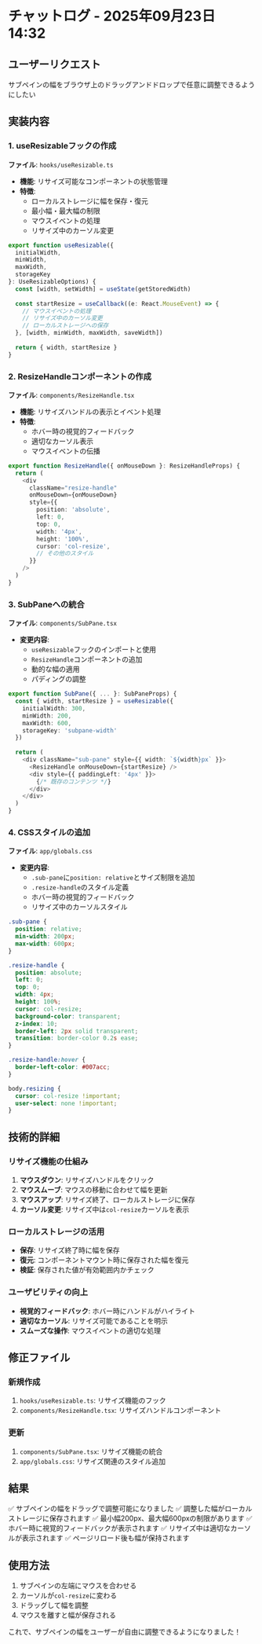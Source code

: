 # チャットログ - 2025年09月23日 14:32

## ユーザーリクエスト
サブペインの幅をブラウザ上のドラッグアンドドロップで任意に調整できるようにしたい

## 実装内容

### 1. useResizableフックの作成
**ファイル**: `hooks/useResizable.ts`

- **機能**: リサイズ可能なコンポーネントの状態管理
- **特徴**:
  - ローカルストレージに幅を保存・復元
  - 最小幅・最大幅の制限
  - マウスイベントの処理
  - リサイズ中のカーソル変更

```typescript
export function useResizable({
  initialWidth,
  minWidth,
  maxWidth,
  storageKey
}: UseResizableOptions) {
  const [width, setWidth] = useState(getStoredWidth)
  
  const startResize = useCallback((e: React.MouseEvent) => {
    // マウスイベントの処理
    // リサイズ中のカーソル変更
    // ローカルストレージへの保存
  }, [width, minWidth, maxWidth, saveWidth])
  
  return { width, startResize }
}
```

### 2. ResizeHandleコンポーネントの作成
**ファイル**: `components/ResizeHandle.tsx`

- **機能**: リサイズハンドルの表示とイベント処理
- **特徴**:
  - ホバー時の視覚的フィードバック
  - 適切なカーソル表示
  - マウスイベントの伝播

```typescript
export function ResizeHandle({ onMouseDown }: ResizeHandleProps) {
  return (
    <div
      className="resize-handle"
      onMouseDown={onMouseDown}
      style={{
        position: 'absolute',
        left: 0,
        top: 0,
        width: '4px',
        height: '100%',
        cursor: 'col-resize',
        // その他のスタイル
      }}
    />
  )
}
```

### 3. SubPaneへの統合
**ファイル**: `components/SubPane.tsx`

- **変更内容**:
  - `useResizable`フックのインポートと使用
  - `ResizeHandle`コンポーネントの追加
  - 動的な幅の適用
  - パディングの調整

```typescript
export function SubPane({ ... }: SubPaneProps) {
  const { width, startResize } = useResizable({
    initialWidth: 300,
    minWidth: 200,
    maxWidth: 600,
    storageKey: 'subpane-width'
  })
  
  return (
    <div className="sub-pane" style={{ width: `${width}px` }}>
      <ResizeHandle onMouseDown={startResize} />
      <div style={{ paddingLeft: '4px' }}>
        {/* 既存のコンテンツ */}
      </div>
    </div>
  )
}
```

### 4. CSSスタイルの追加
**ファイル**: `app/globals.css`

- **変更内容**:
  - `.sub-pane`に`position: relative`とサイズ制限を追加
  - `.resize-handle`のスタイル定義
  - ホバー時の視覚的フィードバック
  - リサイズ中のカーソルスタイル

```css
.sub-pane {
  position: relative;
  min-width: 200px;
  max-width: 600px;
}

.resize-handle {
  position: absolute;
  left: 0;
  top: 0;
  width: 4px;
  height: 100%;
  cursor: col-resize;
  background-color: transparent;
  z-index: 10;
  border-left: 2px solid transparent;
  transition: border-color 0.2s ease;
}

.resize-handle:hover {
  border-left-color: #007acc;
}

body.resizing {
  cursor: col-resize !important;
  user-select: none !important;
}
```

## 技術的詳細

### リサイズ機能の仕組み
1. **マウスダウン**: リサイズハンドルをクリック
2. **マウスムーブ**: マウスの移動に合わせて幅を更新
3. **マウスアップ**: リサイズ終了、ローカルストレージに保存
4. **カーソル変更**: リサイズ中は`col-resize`カーソルを表示

### ローカルストレージの活用
- **保存**: リサイズ終了時に幅を保存
- **復元**: コンポーネントマウント時に保存された幅を復元
- **検証**: 保存された値が有効範囲内かチェック

### ユーザビリティの向上
- **視覚的フィードバック**: ホバー時にハンドルがハイライト
- **適切なカーソル**: リサイズ可能であることを明示
- **スムーズな操作**: マウスイベントの適切な処理

## 修正ファイル

### 新規作成
1. `hooks/useResizable.ts`: リサイズ機能のフック
2. `components/ResizeHandle.tsx`: リサイズハンドルコンポーネント

### 更新
1. `components/SubPane.tsx`: リサイズ機能の統合
2. `app/globals.css`: リサイズ関連のスタイル追加

## 結果
✅ サブペインの幅をドラッグで調整可能になりました
✅ 調整した幅がローカルストレージに保存されます
✅ 最小幅200px、最大幅600pxの制限があります
✅ ホバー時に視覚的フィードバックが表示されます
✅ リサイズ中は適切なカーソルが表示されます
✅ ページリロード後も幅が保持されます

## 使用方法
1. サブペインの左端にマウスを合わせる
2. カーソルが`col-resize`に変わる
3. ドラッグして幅を調整
4. マウスを離すと幅が保存される

これで、サブペインの幅をユーザーが自由に調整できるようになりました！
